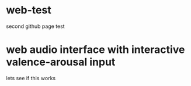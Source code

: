 # web-test
second github page test


# web audio interface with interactive valence-arousal input

lets see if this works
